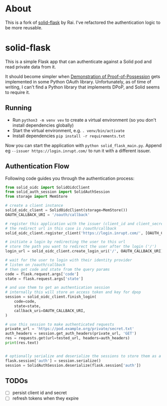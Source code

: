 # About

This is a fork of [solid-flask](https://gitlab.com/agentydragon/solid-flask/) by Rai. I've refactored the authentication logic to be more reusable.

# solid-flask

This is a simple Flask app that can authenticate against a Solid pod and read
private data from it.

It should become simpler when [Demonstration of
Proof-of-Possession](https://tools.ietf.org/html/draft-fett-oauth-dpop-04) gets
implemented in some Python OAuth library. Unfortunately, as of time of writing,
I can't find a Python library that implements DPoP, and Solid seems to require
it.

## Running

- Run `python3 -m venv vev` to create a virtual environment (so you don't install dependencies globally)
- Start the virtual environment, e.g. `. venv/bin/activate`
- Install dependencies `pip install -r requirements.txt`

Now you can start the application with `python solid_flask_main.py`. Append eg `--issuer https://login.inrupt.com/` to run it with a different issuer.

## Authentication Flow

Following code guides you through the authentication process:

```python
from solid_oidc import SolidOidcClient
from solid_auth_session import SolidAuthSession
from storage import MemStore

# create a client instance
solid_oidc_client = SolidOidcClient(storage=MemStore())
OAUTH_CALLBACK_URI = '/oauth/callback'

# register this application with the issuer (client_id and client_secret are currently only stored in memory, regardless of the previous storage)
# the redirect url in this case is /oauth/callback
solid_oidc_client.register_client('https://login.inrupt.com/', [OAUTH_CALLBACK_URI])

# initiate a login by redirecting the user to this url
# store the path you want to redirect the user after the login ('/')
login_url = solid_oidc_client.create_login_uri('/', OAUTH_CALLBACK_URI)

# wait for the user to login with their identity provider
# listen on /oauth/callback
# then get code and state from the query params
code = flask.request.args['code']
state = flask.request.args['state']

# and use them to get an authentication session
# internally this will store an access token and key for dpop
session = solid_oidc_client.finish_login(
    code=code,
    state=state,
    callback_uri=OAUTH_CALLBACK_URI,
)

# use this session to make authenticated requests
private_url = 'https://pod.example.org/private/secret.txt'
auth_headers = session.get_auth_headers(private_url, 'GET')
res = requests.get(url=tested_url, headers=auth_headers)
print(res.text)


# optionally serialize and deserialize the sessions to store them as a string client/server side
flask.session['auth'] = session.serialize()
session = SolidAuthSession.deserialize(flask.session['auth'])
```

## TODOs

- [ ] persist client id and secret
- [ ] refresh tokens when they expire